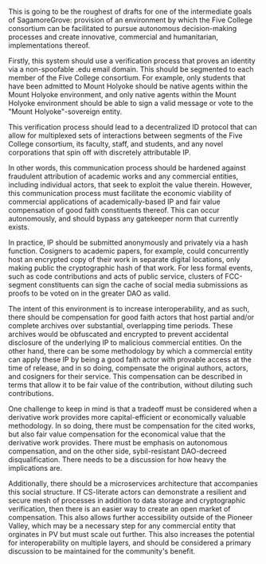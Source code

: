 This is going to be the roughest of drafts for one of the intermediate goals of SagamoreGrove: provision of an environment by which the Five College consortium can be facilitated to pursue autonomous decision-making processes and create innovative, commercial and humanitarian, implementations thereof.

Firstly, this system should use a verification process that proves an identity via a non-spoofable .edu email domain. This should be segmented to each member of the Five College consortium.
 For example, only students that have been admitted to Mount Holyoke should be native agents within the Mount Holyoke environment, and only native agents within the Mount Holyoke environment should be able to sign a valid message or vote to the "Mount Holyoke"-sovereign entity.

This verification process should lead to a decentralized ID protocol that can allow for multiplexed sets of interactions between segments of the Five College consortium, its faculty, staff, and students, and any novel corporations that spin off with discretely attributable IP.

In other words, this communication process should be hardened against fraudulent attribution of academic works and any commercial entities, including individual actors, that seek to exploit the value therein.
 However, this communication process must facilitate the economic viability of commercial applications of academically-based IP and fair value compensation of good faith constituents thereof. 
 This can occur autonomously, and should bypass any gatekeeper norm that currently exists. 

In practice, IP should be submitted anonymously and privately via a hash function. Cosigners to academic papers, for example, could concurrently host an encrypted copy of their work in separate digital locations, only making public the cryptographic hash of that work.
 For less formal events, such as code contributions and acts of public service, clusters of FCC-segment constituents can sign the cache of social media submissions as proofs to be voted on in the greater DAO as valid.

The intent of this environment is to increase interoperability, and as such, there should be compensation for good faith actors that host partial and/or complete archives over substantial, overlapping time periods.
 These archives would be obfuscated and encrypted to prevent accidental disclosure of the underlying IP to malicious commercial entities.
 On the other hand, there can be some methodology by which a commercial entity can apply these IP by being a good faith actor with provable access at the time of release, and in so doing, compensate the original authors, actors, and cosigners for their service.
 This compensation can be described in terms that allow it to be fair value of the contribution, without diluting such contributions.

One challenge to keep in mind is that a tradeoff must be considered when a derivative work provides more capital-efficient or economically valuable methodology.
 In so doing, there must be compensation for the cited works, but also fair value compensation for the economical value that the derivative work provides. 
 There must be emphasis on autonomous compensation, and on the other side, sybil-resistant DAO-decreed disqualification. There needs to be a discussion for how heavy the implications are.

Additionally, there should be a microservices architecture that accompanies this social structure. If CS-literate actors can demonstrate a resilient and secure mesh of processes in addition to data storage and cryptographic verification, then there is an easier way to create an open market of compensation.
 This also allows further accessibility outside of the Pioneer Valley, which may be a necessary step for any commercial entity that orginates in PV but must scale out further.
  This also increases the potential for interoperability on multiple layers, and should be considered a primary discussion to be maintained for the community's benefit. 